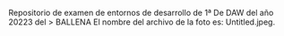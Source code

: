 Repositorio de examen de entornos de desarrollo de 1ª De DAW del año 20223 del >
BALLENA
El nombre del archivo de la foto es: Untitled.jpeg.
